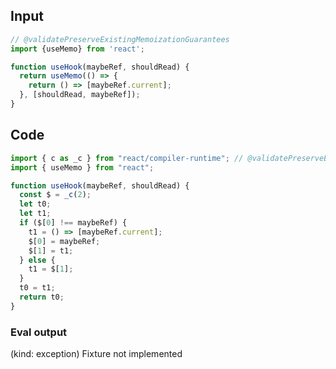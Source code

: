 
## Input

```javascript
// @validatePreserveExistingMemoizationGuarantees
import {useMemo} from 'react';

function useHook(maybeRef, shouldRead) {
  return useMemo(() => {
    return () => [maybeRef.current];
  }, [shouldRead, maybeRef]);
}

```

## Code

```javascript
import { c as _c } from "react/compiler-runtime"; // @validatePreserveExistingMemoizationGuarantees
import { useMemo } from "react";

function useHook(maybeRef, shouldRead) {
  const $ = _c(2);
  let t0;
  let t1;
  if ($[0] !== maybeRef) {
    t1 = () => [maybeRef.current];
    $[0] = maybeRef;
    $[1] = t1;
  } else {
    t1 = $[1];
  }
  t0 = t1;
  return t0;
}

```
      
### Eval output
(kind: exception) Fixture not implemented